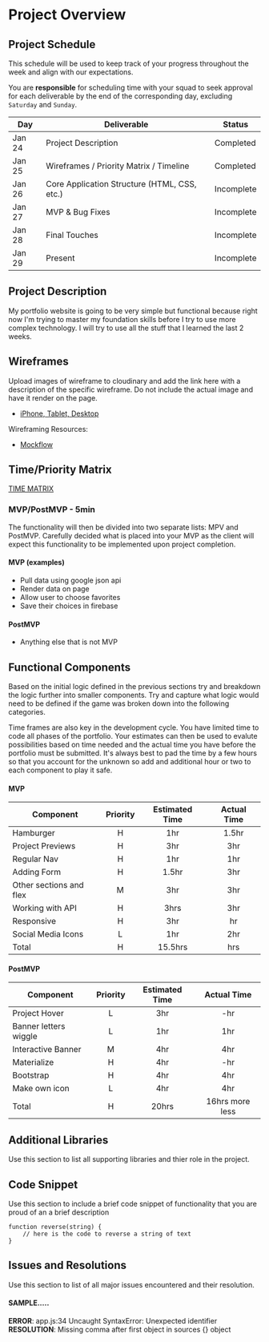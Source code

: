 # Project Overview

## Project Schedule

This schedule will be used to keep track of your progress throughout the week and align with our expectations.  

You are **responsible** for scheduling time with your squad to seek approval for each deliverable by the end of the corresponding day, excluding `Saturday` and `Sunday`.

|  Day | Deliverable | Status
|---|---| ---|
|Jan 24| Project Description | Completed
|Jan 25| Wireframes / Priority Matrix / Timeline | Completed
|Jan 26| Core Application Structure (HTML, CSS, etc.) | Incomplete
|Jan 27| MVP & Bug Fixes | Incomplete
|Jan 28| Final Touches | Incomplete
|Jan 29| Present | Incomplete


## Project Description

My portfolio website is going to be very simple but functional because right now I'm trying to master my foundation skills before I try to use more complex technology. I will try to use all the stuff that I learned the last 2 weeks.


## Wireframes

Upload images of wireframe to cloudinary and add the link here with a description of the specific wireframe. Do not include the actual image and have it render on the page.  

- [iPhone, Tablet, Desktop ](https://wireframepro.mockflow.com/view/juanandresgutierrez)


Wireframing Resources:

- [Mockflow](https://mockflow.com/app/#Wireframe)



## Time/Priority Matrix 

[TIME MATRIX](https://drive.google.com/file/d/1YFZyvtGoRoDGf4dIuYjkOt3XWBJ0oe7V/view?usp=sharing)



### MVP/PostMVP - 5min

The functionality will then be divided into two separate lists: MPV and PostMVP.  Carefully decided what is placed into your MVP as the client will expect this functionality to be implemented upon project completion.  

#### MVP (examples)

- Pull data using google json api
- Render data on page 
- Allow user to choose favorites 
- Save their choices in firebase

#### PostMVP 

- Anything else that is not MVP

## Functional Components

Based on the initial logic defined in the previous sections try and breakdown the logic further into smaller components.  Try and capture what logic would need to be defined if the game was broken down into the following categories.

Time frames are also key in the development cycle.  You have limited time to code all phases of the portfolio. Your estimates can then be used to evalute possibilities based on time needed and the actual time you have before the portfolio must be submitted. It's always best to pad the time by a few hours so that you account for the unknown so add and additional hour or two to each component to play it safe.

#### MVP
| Component | Priority | Estimated Time | Actual Time |
| --- | :---: |  :---: | :---: | 
| Hamburger | H | 1hr | 1.5hr |
| Project Previews | H | 3hr | 3hr |
| Regular Nav | H | 1hr | 1hr |  
| Adding Form | H | 1.5hr|  3hr | 
| Other sections and flex| M | 3hr | 3hr|
| Working with API | H | 3hrs|  3hr | 
| Responsive | H | 3hr | hr | 3hr |
| Social Media Icons | L | 1hr |  2hr |
| Total | H | 15.5hrs| hrs | 19.5hrs

#### PostMVP
| Component | Priority | Estimated Time | Actual Time |
| --- | :---: |  :---: | :---: | 
| Project Hover | L | 3hr | -hr | 3hr |
| Banner letters wiggle | L | 1hr | 1hr |
| Interactive Banner | M | 4hr | 4hr |
| Materialize | H | 4hr | -hr | 4hr |
| Bootstrap | H | 4hr | 4hr |
| Make own icon | L | 4hr | 4hr |
| Total | H | 20hrs| 16hrs more less|

## Additional Libraries
 Use this section to list all supporting libraries and thier role in the project. 

## Code Snippet

Use this section to include a brief code snippet of functionality that you are proud of an a brief description  

```
function reverse(string) {
	// here is the code to reverse a string of text
}
```

## Issues and Resolutions
 Use this section to list of all major issues encountered and their resolution.

#### SAMPLE.....
**ERROR**: app.js:34 Uncaught SyntaxError: Unexpected identifier                                
**RESOLUTION**: Missing comma after first object in sources {} object
